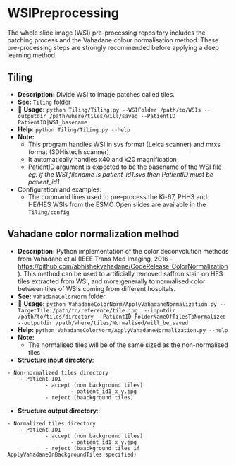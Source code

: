 # WSIPreprocessing
The whole slide image (WSI) pre-processing repository includes the patching process and the Vahadane colour normalisation method. These pre-processing steps are strongly recommended before applying a deep learning method.

## Tiling 
- **Description:** Divide WSI to image patches called tiles.
- **See:** `Tiling` folder
- 🎯 **Usage:** `python Tiling/Tiling.py --WSIFolder /path/to/WSIs --outputdir /path/where/tiles/will/saved --PatientID PatientID|WSI_basename `
- **Help:** `python Tiling/Tiling.py --help`
- **Note:**
	- This program handles WSI in svs format (Leica scanner) and mrxs format (3DHistech scanner)
	- It automatically handles x40 and x20 magnification
	- PatientID argument is expected to be the basename of the WSI file *eg: if the WSI filename is patient_id1.svs then PatientID must be patient_id1*
- Configuration and examples:
	- The command lines used to pre-process the Ki-67, PHH3 and HE/HES WSIs from the ESMO Open slides are available in the `Tiling/config` 

## Vahadane color normalization method
- **Description:** Python implementation of the color deconvolution methods from Vahadane et al (IEEE Trans Med Imaging, 2016 - https://github.com/abhishekvahadane/CodeRelease_ColorNormalization). This method can be used to artificially removed saffron stain on HES tiles extracted from WSI, and more generally to normalised color between tiles of WSIs coming from different hospitals.
- **See:** `VahadaneColorNorm` folder
- 🎯 **Usage:** `python VahadaneColorNorm/ApplyVahadaneNormalization.py --TargetTile /path/to/reference/tile.jpg  --inputdir /path/to/tiles/directory --PatientID FolderNameOfTilesToNormalized --outputdir /path/where/tiles/Normalised/will_be_saved`
- **Help:** `python VahadaneColorNorm/ApplyVahadaneNormalization.py --help`
- **Note:**
	- The normalised tiles will be of the same sized as the non-normalised tiles
- **Structure input directory**:
```
- Non-normalized tiles directory
    - Patient ID1
            - accept (non background tiles)
                    - patient_id1_x_y.jpg
            - reject (baackground tiles)
```

- **Structure output directory**::
```
- Normalized tiles directory
    - Patient ID1
            - accept (non background tiles)
                    - patient_id1_x_y.jpg
            - reject (baackground tiles if ApplyVahadaneOnBackgroundTiles specified)
```